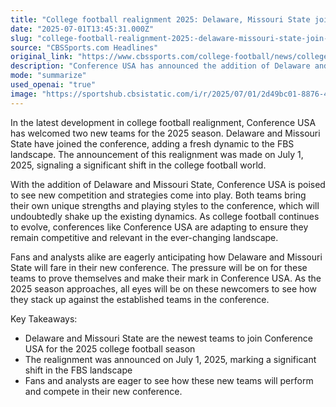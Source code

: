 ```yaml
---
title: "College football realignment 2025: Delaware, Missouri State join Conference USA -- meet the newest FBS teams"
date: "2025-07-01T13:45:31.000Z"
slug: "college-football-realignment-2025:-delaware-missouri-state-join-conference-usa-meet-the-newest-fbs-teams"
source: "CBSSports.com Headlines"
original_link: "https://www.cbssports.com/college-football/news/college-football-realignment-2025-delaware-missouri-state-join-conference-usa-meet-the-newest-fbs-teams/"
description: "Conference USA has announced the addition of Delaware and Missouri State to their lineup for the 2025 college football season, bringing new competition and strategies to the conference. The realignment, revealed on July 1, 2025, signifies a major change in the FBS landscape. Fans and analysts are excited to see how these new teams will fare and compete against the established teams in Conference USA as the 2025 season approaches."
mode: "summarize"
used_openai: "true"
image: "https://sportshub.cbsistatic.com/i/r/2025/07/01/2d49bc01-8876-47f5-b7b2-09fa73c6effd/thumbnail/1200x675/66204837c89f03d9c6f45f6dc3fe3576/delaware.jpg"
---
```


In the latest development in college football realignment, Conference USA has welcomed two new teams for the 2025 season. Delaware and Missouri State have joined the conference, adding a fresh dynamic to the FBS landscape. The announcement of this realignment was made on July 1, 2025, signaling a significant shift in the college football world.

With the addition of Delaware and Missouri State, Conference USA is poised to see new competition and strategies come into play. Both teams bring their own unique strengths and playing styles to the conference, which will undoubtedly shake up the existing dynamics. As college football continues to evolve, conferences like Conference USA are adapting to ensure they remain competitive and relevant in the ever-changing landscape.

Fans and analysts alike are eagerly anticipating how Delaware and Missouri State will fare in their new conference. The pressure will be on for these teams to prove themselves and make their mark in Conference USA. As the 2025 season approaches, all eyes will be on these newcomers to see how they stack up against the established teams in the conference.

Key Takeaways:
- Delaware and Missouri State are the newest teams to join Conference USA for the 2025 college football season
- The realignment was announced on July 1, 2025, marking a significant shift in the FBS landscape
- Fans and analysts are eager to see how these new teams will perform and compete in their new conference.
